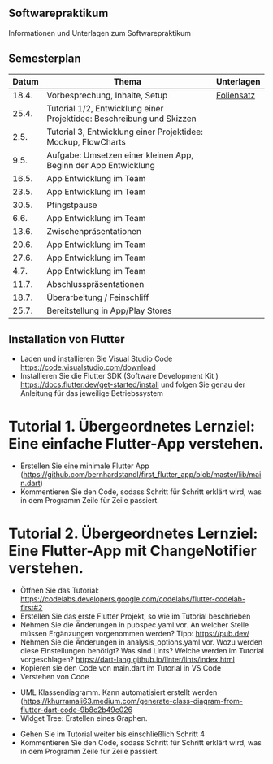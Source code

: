 ## Softwarepraktikum
Informationen und Unterlagen zum Softwarepraktikum


## Semesterplan

| Datum  | Thema | Unterlagen |
| ------------- | ------------- | ------------- |
| 18.4.  | Vorbesprechung, Inhalte, Setup | [Foliensatz](sp_foliensatz.pdf) |
| 25.4.  | Tutorial 1/2,  Entwicklung einer Projektidee: Beschreibung und Skizzen |  |
| 2.5.  | Tutorial 3,  Entwicklung einer Projektidee: Mockup, FlowCharts |  |
| 9.5.  | Aufgabe: Umsetzen einer kleinen App, Beginn der App Entwicklung |  |
| 16.5.  | App Entwicklung im Team |  |
| 23.5.  | App Entwicklung im Team |  |
| 30.5.  | Pfingstpause |  |
| 6.6.  | App Entwicklung im Team |  |
| 13.6.  | Zwischenpräsentationen |  |
| 20.6.  | App Entwicklung im Team |  |
| 27.6.  | App Entwicklung im Team |  |
| 4.7.  | App Entwicklung im Team |  |
| 11.7.  | Abschlusspräsentationen |  |
| 18.7.  | Überarbeitung / Feinschliff |  |
| 25.7.  | Bereitstellung in App/Play Stores |  |


## Installation von Flutter
* Laden und installieren Sie Visual Studio Code https://code.visualstudio.com/download
* Installieren Sie die Flutter SDK (Software Development Kit ) https://docs.flutter.dev/get-started/install und folgen Sie genau der Anleitung für das jeweilige Betriebssystem

# Tutorial 1. Übergeordnetes Lernziel: Eine einfache Flutter-App verstehen.
* Erstellen Sie eine minimale Flutter App (https://github.com/bernhardstandl/first_flutter_app/blob/master/lib/main.dart)
* Kommentieren Sie den Code, sodass Schritt für Schritt erklärt wird, was in dem Programm Zeile für Zeile passiert.

# Tutorial 2. Übergeordnetes Lernziel: Eine Flutter-App mit ChangeNotifier verstehen.
* Öffnen Sie das Tutorial: https://codelabs.developers.google.com/codelabs/flutter-codelab-first#2
* Erstellen Sie das erste Flutter Projekt, so wie im Tutorial beschrieben
* Nehmen Sie die Änderungen in pubspec.yaml vor. An welcher Stelle müssen Ergänzungen vorgenommen werden? Tipp: https://pub.dev/
* Nehmen Sie die Änderungen in analysis_options.yaml vor. Wozu werden diese Einstellungen benötigt? Was sind Lints? Welche werden im Tutorial vorgeschlagen? https://dart-lang.github.io/linter/lints/index.html
* Kopieren sie den Code von main.dart im Tutorial in VS Code
* Verstehen von Code
- UML Klassendiagramm. Kann automatisiert erstellt werden (https://khurramali63.medium.com/generate-class-diagram-from-flutter-dart-code-9b8c2b49c026
- Widget Tree: Erstellen eines Graphen.
* Gehen Sie im Tutorial weiter bis einschließlich Schritt 4
* Kommentieren Sie den Code, sodass Schritt für Schritt erklärt wird, was in dem Programm Zeile für Zeile passiert.
